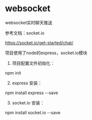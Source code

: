 # websocket
websocket实时聊天推送


参考文档：socket.io

https://socket.io/get-started/chat/

项目使用了node的express，socket.io模块

1. 项目配置文件初始化：

  npm init 

2. express 安装： 

  npm install express --save

3. socket.io 安装：

  npm install socket.io --save


